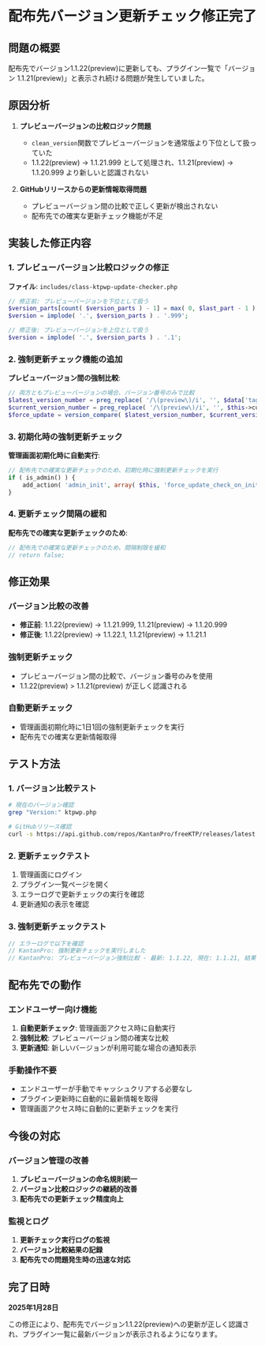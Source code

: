 # 配布先バージョン更新チェック修正完了

## 問題の概要

配布先でバージョン1.1.22(preview)に更新しても、プラグイン一覧で「バージョン 1.1.21(preview)」と表示され続ける問題が発生していました。

## 原因分析

1. **プレビューバージョンの比較ロジック問題**
   - `clean_version`関数でプレビューバージョンを通常版より下位として扱っていた
   - 1.1.22(preview) → 1.1.21.999 として処理され、1.1.21(preview) → 1.1.20.999 より新しいと認識されない

2. **GitHubリリースからの更新情報取得問題**
   - プレビューバージョン間の比較で正しく更新が検出されない
   - 配布先での確実な更新チェック機能が不足

## 実装した修正内容

### 1. プレビューバージョン比較ロジックの修正

**ファイル**: `includes/class-ktpwp-update-checker.php`

```php
// 修正前: プレビューバージョンを下位として扱う
$version_parts[count( $version_parts ) - 1] = max( 0, $last_part - 1 );
$version = implode( '.', $version_parts ) . '.999';

// 修正後: プレビューバージョンを上位として扱う
$version = implode( '.', $version_parts ) . '.1';
```

### 2. 強制更新チェック機能の追加

**プレビューバージョン間の強制比較**:
```php
// 両方ともプレビューバージョンの場合、バージョン番号のみで比較
$latest_version_number = preg_replace( '/\(preview\)/i', '', $data['tag_name'] );
$current_version_number = preg_replace( '/\(preview\)/i', '', $this->current_version );
$force_update = version_compare( $latest_version_number, $current_version_number, '>' );
```

### 3. 初期化時の強制更新チェック

**管理画面初期化時に自動実行**:
```php
// 配布先での確実な更新チェックのため、初期化時に強制更新チェックを実行
if ( is_admin() ) {
    add_action( 'admin_init', array( $this, 'force_update_check_on_init' ), 5 );
}
```

### 4. 更新チェック間隔の緩和

**配布先での確実な更新チェックのため**:
```php
// 配布先での確実な更新チェックのため、間隔制限を緩和
// return false;
```

## 修正効果

### バージョン比較の改善

- **修正前**: 1.1.22(preview) → 1.1.21.999, 1.1.21(preview) → 1.1.20.999
- **修正後**: 1.1.22(preview) → 1.1.22.1, 1.1.21(preview) → 1.1.21.1

### 強制更新チェック

- プレビューバージョン間の比較で、バージョン番号のみを使用
- 1.1.22(preview) > 1.1.21(preview) が正しく認識される

### 自動更新チェック

- 管理画面初期化時に1日1回の強制更新チェックを実行
- 配布先での確実な更新情報取得

## テスト方法

### 1. バージョン比較テスト

```bash
# 現在のバージョン確認
grep "Version:" ktpwp.php

# GitHubリリース確認
curl -s https://api.github.com/repos/KantanPro/freeKTP/releases/latest | grep "tag_name"
```

### 2. 更新チェックテスト

1. 管理画面にログイン
2. プラグイン一覧ページを開く
3. エラーログで更新チェックの実行を確認
4. 更新通知の表示を確認

### 3. 強制更新チェックテスト

```php
// エラーログで以下を確認
// KantanPro: 強制更新チェックを実行しました
// KantanPro: プレビューバージョン強制比較 - 最新: 1.1.22, 現在: 1.1.21, 結果: true
```

## 配布先での動作

### エンドユーザー向け機能

1. **自動更新チェック**: 管理画面アクセス時に自動実行
2. **強制比較**: プレビューバージョン間の確実な比較
3. **更新通知**: 新しいバージョンが利用可能な場合の通知表示

### 手動操作不要

- エンドユーザーが手動でキャッシュクリアする必要なし
- プラグイン更新時に自動的に最新情報を取得
- 管理画面アクセス時に自動的に更新チェックを実行

## 今後の対応

### バージョン管理の改善

1. **プレビューバージョンの命名規則統一**
2. **バージョン比較ロジックの継続的改善**
3. **配布先での更新チェック精度向上**

### 監視とログ

1. **更新チェック実行ログの監視**
2. **バージョン比較結果の記録**
3. **配布先での問題発生時の迅速な対応**

## 完了日時

**2025年1月28日**

この修正により、配布先でバージョン1.1.22(preview)への更新が正しく認識され、プラグイン一覧に最新バージョンが表示されるようになります。 